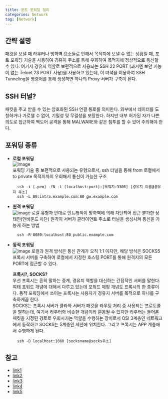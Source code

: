 ```yaml
---
title: 포트 포워딩 정리
categories: Network
tag: [Network]
---
```


## 간략 설명
패킷을 보낼 때 라우터나 방화벽 요소들로 인해서 목적지에 보낼 수 없는 상황일 때, 포트 포워딩 기술을 사용하여 경유지 주소를 통해 우회하여 목적지에 정상적으로 통신할 수 있다. 여기서 경유지 역할로 보편적으로 사용되는 SSH 22 PORT (과거엔 보안 기능이 없는 Telnet 23 PORT 사용)을 사용하고 있는데, 이 녀석을 이용하여 SSH Tunneling을 명령어를 통해 생성하면 하나의 Proxy 서버가 구축이 된다. 

## SSH 터널?
패킷을 주고 받을 수 있는 암호화된 SSH 연결 통로를 의미한다. 외부에서 데이터를 도청하거나 가로챌 수 없어, 기밀성 및 무결성을 보장한다. 하지만 내부 허가된 자가 나쁜 의도로 접근하여 백도어 공격을 통해 MALWARE와 같은 침투를 할 수 있어 주의해야 한다.

## 포워딩 종류
* **로컬 포워딩**  
![image](https://github.com/user-attachments/assets/968c3ddc-76a4-4caa-a7d8-fee1c333f002)  
포워딩 기술 중 보편적으로 사용되는 유형으로서, ssh 터널을 통해 from 로컬에서 to private 목적지까지 우회해서 통신이 가능한 구조  

        ssh -i [.pem] -fN -L [localhost:port]:[목적지:3306] [경유지 이름@경유지 주소]
        ssh -L 80:intra.example.com:80 gw.example.com

* **원격 포워딩**  
![image](https://github.com/user-attachments/assets/13283df5-6e64-49a9-bf84-9cf7aebafc56)
로컬 유형과 반대로 인트래픽이 방화벽에 의해 차단되어 접근 불가한 상태인(인바운드 차단) 원격지 서버가 클라이언트 주소로 터널을 생성시켜 통신을 가능케 하는 방법

        ssh -R 8080:localhost:80 public.example.com

* **동적 포워딩**  
![image](https://github.com/user-attachments/assets/d7581996-547c-48dc-859a-8d07ec00d64a)
로컬과 원격 방식은 통신 관계가 오직 1:1 이지만, 해당 방식은 SOCKS5 프록시 서버를 구축하여 로컬에서 지정한 호스팅 PORT를 통해 원격지의 모든 PORT에 접근할 수 있다.  

  **프록시?, SOCKS?**  
우선 프록시는 흔히 말하는 중계, 경유지 역할을 대신하는 간접적인 서버를 말한다. 여태 포워드 개념에 대해서 다루고 있는데 포워드 매핑 개념도 프록시의 한 종류이다. 동적 포워딩에서 쓰이는 프록시는 사용자가 경유지 서버를 목적으로 하나를 구축하게끔 한다.  
SOCKS는 프록시 서버가 클라와 서버가 패킷을 라우팅 처리 중 사용되는 프로토콜을 말하는데, 여기서 라우터와 비슷한 개념이라 혼동될 수 있지만 라우터는 들어온 패킷을 지정된 경로로 우회시키는 역할을 수행하는 장치로서 OSI 3계층인 네트워크에서 동작하고 SOCKS는 5계층인 세션에 위치한다. 그리고 프록시는 APP 계층에서 수행하게 된다.

        ssh -D localhost:1080 [socksname@socks주소]

## 참고
- [link1](https://omoknooni.tistory.com/m/73)
- [link2](https://m.blog.naver.com/PostView.naver?isHttpsRedirect=true&blogId=alice_k106&logNo=221364560794)
- [link3](https://www.ssh.com/academy/ssh/tunneling-example)
- [link4](https://datawookie.dev/blog/2023/12/ssh-tunnel-dynamic-port-forwarding)
- [link5](https://chamibuddhika.wordpress.com/tag/port-forwarding)